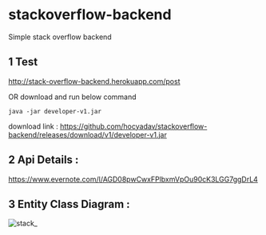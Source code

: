 # stackoverflow-backend

Simple stack overflow backend

## 1 Test
http://stack-overflow-backend.herokuapp.com/post

OR download and run below command

    java -jar developer-v1.jar
 
download link : https://github.com/hocyadav/stackoverflow-backend/releases/download/v1/developer-v1.jar

## 2 Api Details : 
https://www.evernote.com/l/AGD08pwCwxFPlbxmVpOu90cK3LGG7ggDrL4


## 3 Entity Class Diagram :


![stack_](https://user-images.githubusercontent.com/56931032/85315429-ad33a500-b4d8-11ea-90ec-8938f7a68062.jpg)
